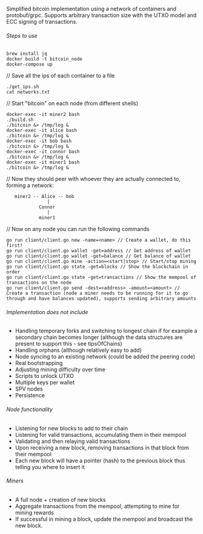 Simplified bitcoin implementation using a network of containers and protobuf/grpc. Supports arbitrary transaction
size with the UTXO model and ECC signing of transactions. 

###### Steps to use
~~~
brew install jq
docker build -t bitcoin_node
docker-compose up
~~~
// Save all the ips of each container to a file
~~~
./get_ips.sh
cat networks.txt 
~~~

// Start "bitcoin" on each node (from different shells)
~~~
docker-exec -it miner2 bash
./build.sh
./bitcoin &> /tmp/log &
docker-exec -it alice bash
./bitcoin &> /tmp/log &
docker-exec -it bob bash
./bitcoin &> /tmp/log &
docker-exec -it connor bash
./bitcoin &> /tmp/log &
docker-exec -it miner1 bash
./bitcoin &> /tmp/log &
~~~
// Now they should peer with whoever they are actually connected to, forming a network:
```
   miner2 -- Alice -- bob 
               | 
            Connor 
               | 
            miner1 
```

// Now on any node you can run the following commands
~~~
go run client/client.go new -name=<name> // Create a wallet, do this first!
go run client/client.go wallet -get=address // Get address of wallet
go run client/client.go wallet -get=balance // Get balance of wallet
go run client/client.go mine -action=<start|stop> // Start/stop mining 
go run client/client.go state -get=blocks // Show the blockchain in order 
go run client/client.go state -get=transactions // Show the mempool of transactions on the node
go run client/client.go send -dest=<address> -amount=<amount> // Create a transaction (node a miner needs to be running for it to go through and have balances updated), supports sending arbitrary amounts 
~~~

###### Implementation does not include
- Handling temporary forks and switching to longest chain if for example a secondary chain becomes longer (although the data structures are present to support this - see tipsOfChains)
- Handling orphans (although relatively easy to add)
- Node syncing to an existing network (could be added the peering code)
- Real bootstrapping
- Adjusting mining difficulty over time
- Scripts to unlock UTXO
- Multiple keys per wallet
- SPV nodes
- Persistence

###### Node functionality
- Listening for new blocks to add to their chain 
- Listening for valid transactions, accumulating them in their mempool
- Validating and then relaying valid transactions
- Upon receiving a new block, removing transactions in that block from their mempool
- Each new block will have a pointer (hash) to the previous block thus telling you where to insert it 

###### Miners
- A full node + creation of new blocks
- Aggregate transactions from the mempool, attempting to mine for mining rewards
- If successful in mining a block, update the mempool and broadcast the new block.
